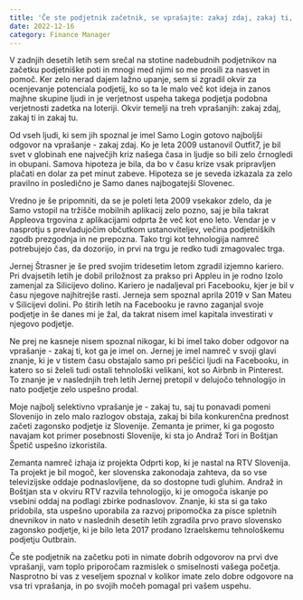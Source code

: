 ```yaml
---
title: 'Če ste podjetnik začetnik, se vprašajte: zakaj zdaj, zakaj ti, zakaj tu'
date: 2022-12-16
category: Finance Manager
---
```

V zadnjih desetih letih sem srečal na stotine nadebudnih podjetnikov na začetku podjetniške poti in mnogi med njimi so me prosili za nasvet in pomoč. Ker zelo nerad dajem lažno upanje, sem si zgradil okvir za ocenjevanje potenciala podjetij, ko so ta le malo več kot ideja in zanos majhne skupine ljudi in je verjetnost uspeha takega podjetja podobna verjetnosti zadetka na loteriji. Okvir temelji na treh vprašanjih: zakaj zdaj, zakaj ti in zakaj tu.

Od vseh ljudi, ki sem jih spoznal je imel Samo Login gotovo najboljši odgovor na vprašanje - zakaj zdaj. Ko je leta 2009 ustanovil Outfit7, je bil svet v globinah ene največjih kriz našega časa in ljudje so bili zelo črnogledi in obupani. Samova hipoteza je bila, da bo v času krize vsak pripravljen plačati en dolar za pet minut zabeve. Hipoteza se je seveda izkazala za zelo pravilno in posledično je Samo danes najbogatejši Slovenec.

Vredno je še pripomniti, da se je poleti leta 2009 vsekakor zdelo, da je Samo vstopil na tržišče mobilnih aplikacij zelo pozno, saj je bila takrat Appleova trgovina z aplikacijami odprta že več kot eno leto. Vendar je v nasprotju s prevladujočim občutkom ustanoviteljev, večina podjetniških zgodb prezgodnja in ne prepozna. Tako trgi kot tehnologija namreč potrebujejo čas, da dozorijo, in prvi na trgu je redko tudi zmagovalec trga.

Jernej Štrasner je še pred svojim tridesetim letom zgradil izjemno kariero. Pri dvajsetih letih je dobil priložnost za prakso pri Appleu in je rodno Izolo zamenjal za Silicijevo dolino. Kariero je nadaljeval pri Facebooku, kjer je bil v času njegove najhitrejše rasti. Jerneja sem spoznal aprila 2019 v San Mateu v Silicijevi dolini. Po štirih letih na Facebooku je ravno zaganjal svoje podjetje in še danes mi je žal, da takrat nisem imel kapitala investirati v njegovo podjetje.

Ne prej ne kasneje nisem spoznal nikogar, ki bi imel tako dober odgovor na vprašanje - zakaj ti, kot ga je imel on. Jernej je imel namreč v svoji glavi znanje, ki je v tistem času obstajalo samo pri peščici ljudi na Facebooku, in katero so si želeli tudi ostali tehnološki velikani, kot so Airbnb in Pinterest. To znanje je v naslednjih treh letih Jernej pretopil v delujočo tehnologijo in nato podjetje zelo uspešno prodal.

Moje najbolj selektivno vprašanje je - zakaj tu, saj tu ponavadi pomeni Slovenijo in zelo malo razlogov obstaja, zakaj bi bila konkurenčna prednost začeti zagonsko podjetje iz Slovenije. Zemanta je primer, ki ga pogosto navajam kot primer posebnosti Slovenije, ki sta jo Andraž Tori in Boštjan Špetič uspešno izkoristila.

Zemanta namreč izhaja iz projekta Odprti kop, ki je nastal na RTV Slovenija. Ta projekt je bil mogoč, ker slovenska zakonodaja zahteva, da so vse televizijske oddaje podnaslovljene, da so dostopne tudi gluhim. Andraž in Boštjan sta v okviru RTV razvila tehnologijo, ki je omogoča iskanje po vsebini oddaj na podlagi zbirke podnaslovov. Znanje, ki sta si ga tako pridobila, sta uspešno uporabila za razvoj pripomočka za pisce spletnih dnevnikov in nato v naslednih desetih letih zgradila prvo pravo slovensko zagonsko podjetje, ki je bilo leta 2017 prodano Izraelskemu tehnološkemu podjetju Outbrain.

Če ste podjetnik na začetku poti in nimate dobrih odgovorov na prvi dve vprašanji, vam toplo priporočam razmislek o smiselnosti vašega početja. Nasprotno bi vas z veseljem spoznal v kolikor imate zelo dobre odgovore na vsa tri vprašanja, in po svojih močeh pomagal pri vašem uspehu.
